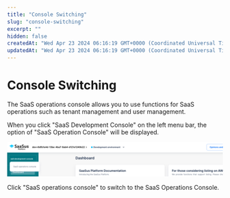 ```yaml
---
title: "Console Switching"
slug: "console-switching"
excerpt: ""
hidden: false
createdAt: "Wed Apr 23 2024 06:16:19 GMT+0000 (Coordinated Universal Time)"
updatedAt: "Wed Apr 23 2024 06:16:19 GMT+0000 (Coordinated Universal Time)"
---
```


# Console Switching

The SaaS operations console allows you to use functions for SaaS operations such as tenant management and user management.

When you click "SaaS Development Console" on the left menu bar, the option of "SaaS Operation Console" will be displayed.

![01](/img/saas-development-console/console-switching.png)

Click "SaaS operations console" to switch to the SaaS Operations Console.